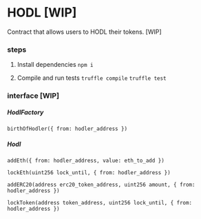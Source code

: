 # HODL [WIP]

Contract that allows users to HODL their tokens. [WIP]

### steps

1. Install dependencies
  `npm i`

2. Compile and run tests
  `truffle compile`
  `truffle test`


### interface [WIP]

##### HodlFactory

`birthOfHodler({ from: hodler_address })`

##### Hodl

`addEth({ from: hodler_address, value: eth_to_add })`

`lockEth(uint256 lock_until, { from: hodler_address })`

`addERC20(address erc20_token_address, uint256 amount, { from: hodler_address })`

`lockToken(address token_address, uint256 lock_until, { from: hodler_address })`
